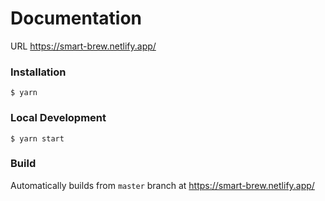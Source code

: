# Documentation

URL https://smart-brew.netlify.app/

### Installation

```
$ yarn
```

### Local Development

```
$ yarn start
```

### Build

Automatically builds from `master` branch at https://smart-brew.netlify.app/
